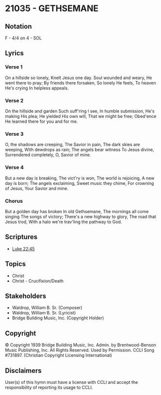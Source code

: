 # 21035 - GETHSEMANE

## Notation

F - 4/4 on 4 - SOL

## Lyrics

### Verse 1

On a hillside so lonely, Knelt Jesus one day. Soul wounded and weary, He went there to pray; By friends there forsaken, So lonely He feels, To heaven He's crying In helpless appeals.

### Verse 2

On the hillside and garden Such suff'ring I see, In humble submission, He's making His plea; He yielded His own will, That we might be free; Obed'ence He learned there for you and for me.

### Verse 3

O, the shadows are creeping, The Savior in pain, The dark skies are weeping, With dewdrops as rain; The angels bear witness To Jesus divine, Surrendered completely, O, Savior of mine.

### Verse 4

But a new day is breaking, The vict'ry is won, The world is rejoicing, A new day is born; The angels exclaiming, Sweet music they chime, For crowning of Jesus, Your Savior and mine.

### Chorus

But a golden day has broken In old Gethsemane, The mornings all come singing The songs of victory; There's a new highway to glory, The road that Jesus trod, With a halo we're trav'ling the pathway to God.



## Scriptures

- [Luke 22:45](https://www.biblegateway.com/passage/?search=Luke%2022%3A45)

## Topics

- Christ
- Christ - Crucifixion/Death

## Stakeholders

- Waldrop, William B.  Sr. (Composer)
- Waldrop, William B.  Sr. (Lyricist)
- Bridge Building Music, Inc. (Copyright Holder)

## Copyright

© Copyright 1939 Bridge Building Music, Inc. Admin. by Brentwood-Benson Music Publishing, Inc. All Rights Reserved. Used by Permission. CCLI Song #731897.
(Christian Copyright Licensing International)

## Disclaimers

User(s) of this hymn must have a license with CCLI and accept the responsibility of reporting its usage to CCLI.

